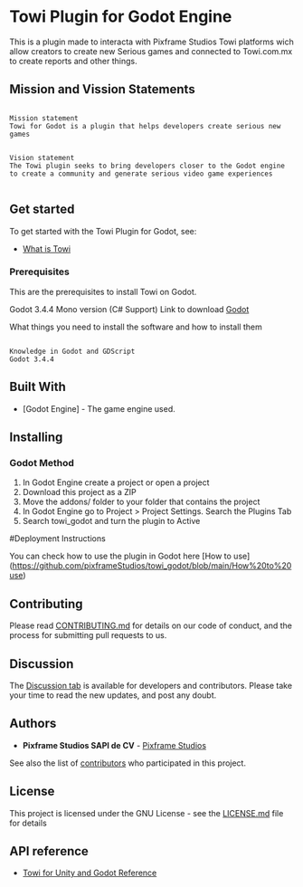 # Towi Plugin for Godot Engine

This is a plugin made to interacta with Pixframe Studios Towi platforms wich allow creators to create new Serious games and connected to Towi.com.mx to create reports and other things.

## Mission and Vission Statements
```

Mission statement
Towi for Godot is a plugin that helps developers create serious new games


Vision statement
The Towi plugin seeks to bring developers closer to the Godot engine to create a community and generate serious video game experiences


```

## Get started

To get started with the Towi Plugin for Godot, see:

* [What is Towi](http://towi.com.mx/)

### Prerequisites
This are the prerequisites to install Towi on Godot.

Godot 3.4.4 Mono version (C# Support)
Link to download [Godot](https://godotengine.org/download)

What things you need to install the software and how to install them

```

Knowledge in Godot and GDScript
Godot 3.4.4

```
## Built With

* [Godot Engine] - The game engine used.

## Installing

### Godot Method

1. In Godot Engine create a project or open a project
2. Download this project as a ZIP
3. Move the addons/ folder to your folder that contains the project
4. In Godot Engine go to Project > Project Settings. Search the Plugins Tab
5. Search towi_godot and turn the plugin to Active

#Deployment Instructions

You can check how to use the plugin in Godot here [How to use] (https://github.com/pixframeStudios/towi_godot/blob/main/How%20to%20use)



## Contributing

Please read [CONTRIBUTING.md](https://github.com/pixframe/towi/blob/master/CONTRIBUTING.md) for details on our code of conduct, and the process for submitting pull requests to us.

## Discussion

The [Discussion tab](https://github.com/pixframeStudios/towi_godot/discussions) is available for developers and contributors. Please take your time to read the new updates, and post any doubt.


## Authors


* **Pixframe Studios SAPI de CV**  - [Pixframe Studios](https://www.pixframestudios.com)


See also the list of [contributors](https://github.com/pixframe/towi_portal/contributors) who participated in this project.

## License


This project is licensed under the GNU License - see the [LICENSE.md](https://github.com/pixframeStudios/towi_godot/blob/main/LICENSE) file for details


## API reference

* [Towi for Unity and Godot Reference](http://towi.com.mx/)

